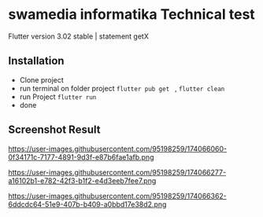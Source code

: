 # swamedia informatika Technical test

Flutter version 3.02 stable | statement getX

## Installation

- Clone project 
- run terminal on folder project `flutter pub get ` , `flutter clean` 
- run Project `flutter run`
- done


## Screenshot Result

https://user-images.githubusercontent.com/95198259/174066060-0f34171c-7177-4891-9d3f-e87b6fae1afb.png

https://user-images.githubusercontent.com/95198259/174066277-a16102b1-e782-42f3-b1f2-e4d3eeb7fee7.png

https://user-images.githubusercontent.com/95198259/174066362-6ddcdc64-51e9-407b-b409-a0bbd17e38d2.png